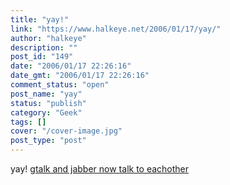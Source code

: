 ```yaml
---
title: "yay!"
link: "https://www.halkeye.net/2006/01/17/yay/"
author: "halkeye"
description: ""
post_id: "149"
date: "2006/01/17 22:26:16"
date_gmt: "2006/01/17 22:26:16"
comment_status: "open"
post_name: "yay"
status: "publish"
category: "Geek"
tags: []
cover: "/cover-image.jpg"
post_type: "post"
---
```


yay! [gtalk and jabber now talk to eachother](http://googletalk.blogspot.com/2006/01/xmpp-federation.html)